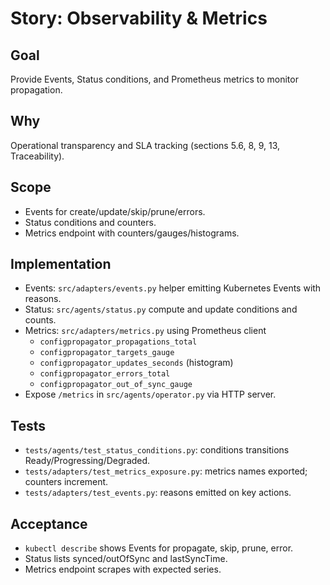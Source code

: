 # Story: Observability & Metrics

## Goal
Provide Events, Status conditions, and Prometheus metrics to monitor propagation.

## Why
Operational transparency and SLA tracking (sections 5.6, 8, 9, 13, Traceability).

## Scope
- Events for create/update/skip/prune/errors.
- Status conditions and counters.
- Metrics endpoint with counters/gauges/histograms.

## Implementation
- Events: `src/adapters/events.py` helper emitting Kubernetes Events with reasons.
- Status: `src/agents/status.py` compute and update conditions and counts.
- Metrics: `src/adapters/metrics.py` using Prometheus client
  - `configpropagator_propagations_total`
  - `configpropagator_targets_gauge`
  - `configpropagator_updates_seconds` (histogram)
  - `configpropagator_errors_total`
  - `configpropagator_out_of_sync_gauge`
- Expose `/metrics` in `src/agents/operator.py` via HTTP server.

## Tests
- `tests/agents/test_status_conditions.py`: conditions transitions Ready/Progressing/Degraded.
- `tests/adapters/test_metrics_exposure.py`: metrics names exported; counters increment.
- `tests/adapters/test_events.py`: reasons emitted on key actions.

## Acceptance
- `kubectl describe` shows Events for propagate, skip, prune, error.
- Status lists synced/outOfSync and lastSyncTime.
- Metrics endpoint scrapes with expected series.
